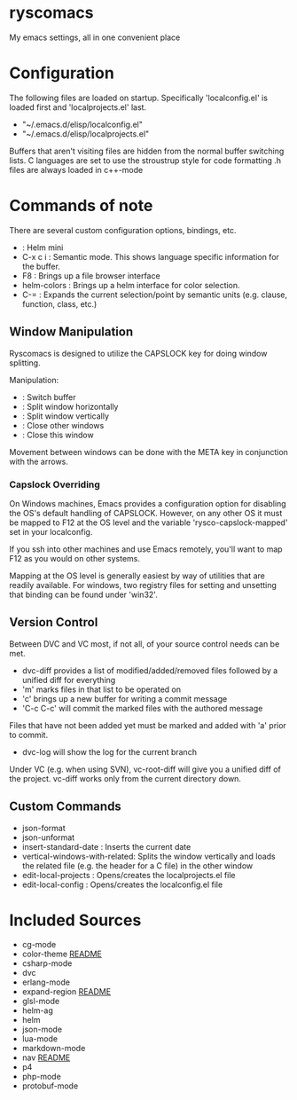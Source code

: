 ryscomacs
=========

My emacs settings, all in one convenient place

# Configuration
The following files are loaded on startup.  Specifically 'localconfig.el' is loaded first and 'localprojects.el' last.
* "~/.emacs.d/elisp/localconfig.el"
* "~/.emacs.d/elisp/localprojects.el"

Buffers that aren't visiting files are hidden from the normal buffer switching lists.
C languages are set to use the stroustrup style for code formatting
.h files are always loaded in c++-mode


# Commands of note
There are several custom configuration options, bindings, etc.

* <CAPSLOCK><SPC> :  Helm mini
* C-x c i :  Semantic mode.  This shows language specific information for the buffer.
* F8 :  Brings up a file browser interface
* helm-colors :  Brings up a helm interface for color selection.
* C-= :  Expands the current selection/point by semantic units (e.g. clause, function, class, etc.)

## Window Manipulation
Ryscomacs is designed to utilize the CAPSLOCK key for doing window splitting.

Manipulation:

* <CAPSLOCK><CAPSLOCK> :  Switch buffer
* <CAPSLOCK><DOWN> :  Split window horizontally
* <CAPSLOCK><RIGHT> :  Split window vertically
* <CAPSLOCK><UP> :  Close other windows
* <CAPSLOCK><LEFT> :  Close this window

Movement between windows can be done with the META key in conjunction with the arrows.

### Capslock Overriding
On Windows machines, Emacs provides a configuration option for disabling the OS's default handling of CAPSLOCK.  However, on any other OS it must be mapped to F12 at the OS level and the variable 'rysco-capslock-mapped' set in your localconfig.

If you ssh into other machines and use Emacs remotely, you'll want to map F12 as you would on other systems.

Mapping at the OS level is generally easiest by way of utilities that are readily available.  For windows, two registry files for setting and unsetting that binding can be found under 'win32'.

## Version Control
Between DVC and VC most, if not all, of your source control needs can be met.

* dvc-diff provides a list of modified/added/removed files followed by a unified diff for everything
* 'm' marks files in that list to be operated on
* 'c' brings up a new buffer for writing a commit message
* 'C-c C-c' will commit the marked files with the authored message

Files that have not been added yet must be marked and added with 'a' prior to commit.

* dvc-log will show the log for the current branch

Under VC (e.g. when using SVN), vc-root-diff will give you a unified diff of the project. vc-diff works only from the current directory down.

## Custom Commands
* json-format
* json-unformat
* insert-standard-date :  Inserts the current date
* vertical-windows-with-related:  Splits the window vertically and loads the related file (e.g. the header for a C file) in the other window
* edit-local-projects :  Opens/creates the localprojects.el file
* edit-local-config :  Opens/creates the localconfig.el file

# Included Sources
* cg-mode
* color-theme [README](elisp/color-theme-6.6.0/README)
* csharp-mode
* dvc
* erlang-mode
* expand-region [README](elisp/expand-region/README.md)
* glsl-mode
* helm-ag
* helm
* json-mode
* lua-mode
* markdown-mode
* nav [README](elisp/nav/README.md)
* p4
* php-mode
* protobuf-mode
